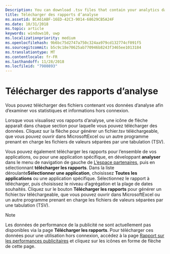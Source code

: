 ```yaml
---
Description: You can download .tsv files that contain your analytics data so that you can review your stats and info offline.
title: Télécharger des rapports d’analyse
ms.assetid: BCA61ABF-16ED-42C3-9014-68629CB5A24F
ms.date: 10/31/2018
ms.topic: article
keywords: windows10, uwp
ms.localizationpriority: medium
ms.openlocfilehash: 9b6bc75d2747a750c324aa979cd132774cf091f5
ms.sourcegitcommit: b5c9c18e70625ab770946b8243f3465ee1013184
ms.translationtype: MT
ms.contentlocale: fr-FR
ms.lasthandoff: 11/28/2018
ms.locfileid: "7980893"
---
```

# <a name="download-analytics-reports"></a>Télécharger des rapports d’analyse


Vous pouvez télécharger des fichiers contenant vos données d’analyse afin d’examiner vos statistiques et informations hors connexion.

Lorsque vous visualisez vos rapports d’analyse, une icône de flèche apparaît dans chaque section pour laquelle vous pouvez télécharger des données. Cliquez sur la flèche pour générer un fichier.tsv téléchargeable, que vous pouvez ouvrir dans MicrosoftExcel ou un autre programme prenant en charge les fichiers de valeurs séparées par une tabulation (TSV).

Vous pouvez également télécharger les rapports pour l’ensemble de vos applications, ou pour une application spécifique, en développant **analyser** dans le menu de navigation de gauche de [L’espace partenaires](https://partner.microsoft.com/dashboard), puis en sélectionnant **télécharger les rapports**. Dans la liste déroulante**Sélectionner une application**, choisissez **Toutes les applications** ou une application spécifique. Sélectionnez le rapport à télécharger, puis choisissez le niveau d’agrégation et la plage de dates souhaités. Cliquez sur le bouton **Télécharger les rapports** pour générer un fichier.tsv téléchargeable, que vous pouvez ouvrir dans MicrosoftExcel ou un autre programme prenant en charge les fichiers de valeurs séparées par une tabulation (TSV).

> [!NOTE]
> Les données de performance de la publicité ne sont actuellement pas disponibles via la page **Télécharger les rapports**. Pour télécharger ces données pour une utilisation hors connexion, accédez à la page [Rapport sur les performances publicitaires](advertising-performance-report.md) et cliquez sur les icônes en forme de flèche de cette page. 
